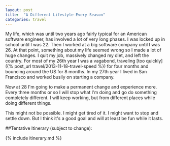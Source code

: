```yaml
---
layout: post
title:  "A Different Lifestyle Every Season"
categories: travel
---
```


My life, which was until two years ago fairly typical for an American software engineer, has involved a lot of very long phases. I was locked up in school until I was 22. Then I worked at a big software company until I was 26. At that point, something about my life seemed wrong so I made a lot of huge changes. I quit my job, massively changed my diet, and left the country. For most of my 26th year I was a vagabond, traveling [too quickly]({% post_url travel/2013-11-18-travel-speed %}) for four months and bouncing around the US for 8 months. In my 27th year I lived in San Francisco and worked busily on starting a company.

Now at 28 I'm going to make a permanent change and experience more. Every three months or so I will stop what I'm doing and go do something completely different. I will keep working, but from different places while doing different things.

This might not be possible. I might get tired of it. I might want to stop and settle down. But I think it's a good goal and will at least be fun while it lasts.

##Tentative Itinerary (subject to change):

{% include itinerary.md %}